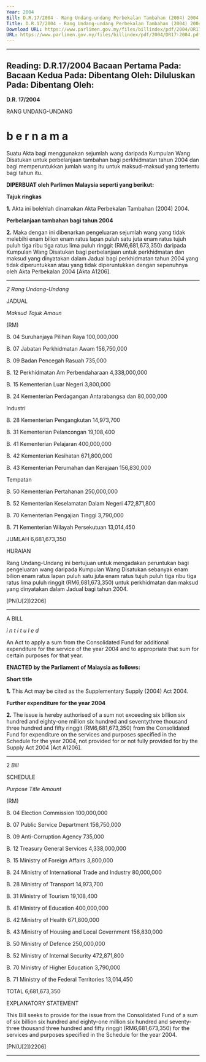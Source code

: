 ```yaml
---
Year: 2004
Bill: D.R.17/2004 - Rang Undang-undang Perbekalan Tambahan (2004) 2004 (Lulus)
Title: D.R.17/2004 - Rang Undang-undang Perbekalan Tambahan (2004) 2004 (Lulus)
Download URL: https://www.parlimen.gov.my/files/billindex/pdf/2004/DR17-2004.pdf
URL: https://www.parlimen.gov.my/files/billindex/pdf/2004/DR17-2004.pdf
---
```

---
Reading:
D.R.17/2004
Bacaan Pertama Pada:
Bacaan Kedua Pada:
Dibentang Oleh:
Diluluskan Pada:
Dibentang Oleh:
---

**D.R. 17/2004**

RANG UNDANG-UNDANG

# b e r n a m a

Suatu Akta bagi menggunakan sejumlah wang daripada Kumpulan
Wang Disatukan untuk perbelanjaan tambahan bagi perkhidmatan
tahun 2004 dan bagi memperuntukkan jumlah wang itu untuk
maksud-maksud yang tertentu bagi tahun itu.

**DIPERBUAT oleh Parlimen Malaysia seperti yang berikut:**

**Tajuk ringkas**

**1.** Akta ini bolehlah dinamakan Akta Perbekalan Tambahan (2004)
2004.

**Perbelanjaan tambahan bagi tahun 2004**

**2.** Maka dengan ini dibenarkan pengeluaran sejumlah wang yang
tidak melebihi enam bilion enam ratus lapan puluh satu juta enam
ratus tujuh puluh tiga ribu tiga ratus lima puluh ringgit
(RM6,681,673,350) daripada Kumpulan Wang Disatukan bagi
perbelanjaan untuk perkhidmatan dan maksud yang dinyatakan
dalam Jadual bagi perkhidmatan tahun 2004 yang tidak diperuntukkan
atau yang tidak diperuntukkan dengan sepenuhnya oleh Akta
Perbekalan 2004 [Akta A1206].


-----

_2_ _Rang Undang-Undang_

JADUAL

_Maksud         Tajuk_ _Amaun_

(RM)

B. 04  Suruhanjaya Pilihan Raya 100,000,000

B. 07  Jabatan Perkhidmatan Awam 156,750,000

B. 09  Badan Pencegah Rasuah 735,000

B. 12  Perkhidmatan Am Perbendaharaan 4,338,000,000

B. 15  Kementerian Luar Negeri 3,800,000

B. 24  Kementerian Perdagangan Antarabangsa dan 80,000,000

Industri

B. 28  Kementerian Pengangkutan 14,973,700

B. 31   Kementerian Pelancongan 19,108,400

B. 41   Kementerian Pelajaran 400,000,000

B. 42  Kementerian Kesihatan 671,800,000

B. 43  Kementerian Perumahan dan Kerajaan 156,830,000

Tempatan

B. 50  Kementerian Pertahanan 250,000,000

B. 52  Kementerian Keselamatan Dalam Negeri 472,871,800

B. 70  Kementerian Pengajian Tinggi 3,790,000

B. 71   Kementerian Wilayah Persekutuan 13,014,450

JUMLAH 6,681,673,350

HURAIAN

Rang Undang-Undang ini bertujuan untuk mengadakan peruntukan bagi
pengeluaran wang daripada Kumpulan Wang Disatukan sebanyak enam bilion
enam ratus lapan puluh satu juta enam ratus tujuh puluh tiga ribu tiga ratus lima
puluh ringgit (RM6,681,673,350) untuk perkhidmatan dan maksud yang dinyatakan
dalam Jadual bagi tahun 2004.

[PN(U[2])2206]


-----

A BILL

_i n t i t u l e d_

An Act to apply a sum from the Consolidated Fund for additional
expenditure for the service of the year 2004 and to appropriate that
sum for certain purposes for that year.

**ENACTED by the Parliament of Malaysia as follows:**

**Short title**

**1.** This Act may be cited as the Supplementary Supply (2004) Act
2004.

**Further expenditure for the year 2004**

**2.** The issue is hereby authorised of a sum not exceeding six
billion six hundred and eighty-one million six hundred and seventythree thousand three hundred and fifty ringgit (RM6,681,673,350)
from the Consolidated Fund for expenditure on the services and
purposes specified in the Schedule for the year 2004, not provided
for or not fully provided for by the Supply Act 2004 [Act A1206].


-----

2 _Bill_

SCHEDULE

_Purpose              Title_ _Amount_

(RM)

B. 04 Election Commission 100,000,000

B. 07 Public Service Department 156,750,000

B. 09 Anti-Corruption Agency 735,000

B. 12 Treasury General Services 4,338,000,000

B. 15 Ministry of Foreign Affairs 3,800,000

B. 24 Ministry of International Trade and Industry 80,000,000

B. 28 Ministry of Transport 14,973,700

B. 31 Ministry of Tourism 19,108,400

B. 41 Ministry of Education 400,000,000

B. 42 Ministry of Health 671,800,000

B. 43 Ministry of Housing and Local Government 156,830,000

B. 50 Ministry of Defence 250,000,000

B. 52 Ministry of Internal Security 472,871,800

B. 70 Ministry of Higher Education 3,790,000

B. 71 Ministry of the Federal Territories 13,014,450

TOTAL 6,681,673,350

EXPLANATORY STATEMENT

This Bill seeks to provide for the issue from the Consolidated Fund of a sum
of six billion six hundred and eighty-one million six hundred and seventy-three
thousand three hundred and fifty ringgit (RM6,681,673,350) for the services
and purposes specified in the Schedule for the year 2004.

[PN(U[2])2206]


-----

